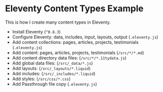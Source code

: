 # Eleventy Content Types Example

This is how I create many content types in Eleventy.

- Install Eleventy (`^0.8.3`)
- Configure Eleventy: data, includes, input, layouts, output (`.eleventy.js`)
- Add content collections: pages, articles, projects, testimonials (`.eleventy.js`)
- Add content: pages, articles, projects, testimonials (`/src/*/*.md`)
- Add content directory data files: (`/src/*/*.11tydata.js`)
- Add global data files: (`/src/_data/*.js`)
- Add layouts: (`/src/_layouts/*.liquid`)
- Add includes: (`/src/_includes/*.liquid`)
- Add styles: (`/src/css/*.css`)
- Add Passthrough file copy (`.eleventy.js`)